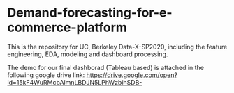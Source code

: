# Demand-forecasting-for-e-commerce-platform
This is the repository for UC, Berkeley Data-X-SP2020, including the feature engineering, EDA, modeling and dashboard processing. 

The demo for our final dashborad (Tableau based) is attached in the following google drive link:
https://drive.google.com/open?id=15kF4WuRMcbAlmnLBDJN5LPhWzbihSDB-
